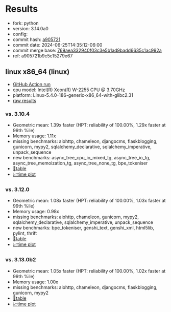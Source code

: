 # Results

- fork: python
- version: 3.14.0a0
- config: 
- commit hash: [a905721](https://github.com/python/cpython/commit/a905721)
- commit date: 2024-06-25T14:35:12-06:00
- commit merge base: [769aea332940f03c3e5b1ad9badd6635c1ac992a](https://github.com/python/cpython/commit/769aea332940f03c3e5b1ad9badd6635c1ac992a)
- ref: a905721b9c5c15279e67

## linux x86_64 (linux)

- [GitHub Action run](https://github.com/faster-cpython/benchmarking/actions/runs/9680044600)
- cpu model: Intel(R) Xeon(R) W-2255 CPU @ 3.70GHz
- platform: Linux-5.4.0-186-generic-x86_64-with-glibc2.31
- [raw results](bm-20240625-linux-x86_64-python-a905721b9c5c15279e67-3.14.0a0-a905721.json)

### vs. 3.10.4

- Geometric mean: 1.39x faster (HPT: reliability of 100.00%, 1.29x faster at 99th %ile)
- Memory usage: 1.11x
- missing benchmarks: aiohttp, chameleon, djangocms, flaskblogging, gunicorn, mypy2, sqlalchemy_declarative, sqlalchemy_imperative, unpack_sequence
- new benchmarks: async_tree_cpu_io_mixed_tg, async_tree_io_tg, async_tree_memoization_tg, async_tree_none_tg, bpe_tokeniser
- [📄table](bm-20240625-linux-x86_64-python-a905721b9c5c15279e67-3.14.0a0-a905721-vs-3.10.4.md)
- [📈time plot](bm-20240625-linux-x86_64-python-a905721b9c5c15279e67-3.14.0a0-a905721-vs-3.10.4.svg)

### vs. 3.12.0

- Geometric mean: 1.08x faster (HPT: reliability of 100.00%, 1.03x faster at 99th %ile)
- Memory usage: 0.98x
- missing benchmarks: aiohttp, chameleon, gunicorn, mypy2, sqlalchemy_declarative, sqlalchemy_imperative, unpack_sequence
- new benchmarks: bpe_tokeniser, genshi_text, genshi_xml, html5lib, pylint, thrift
- [📄table](bm-20240625-linux-x86_64-python-a905721b9c5c15279e67-3.14.0a0-a905721-vs-3.12.0.md)
- [📈time plot](bm-20240625-linux-x86_64-python-a905721b9c5c15279e67-3.14.0a0-a905721-vs-3.12.0.svg)

### vs. 3.13.0b2

- Geometric mean: 1.05x faster (HPT: reliability of 100.00%, 1.02x faster at 99th %ile)
- Memory usage: 1.00x
- missing benchmarks: aiohttp, chameleon, djangocms, flaskblogging, gunicorn, mypy2
- [📄table](bm-20240625-linux-x86_64-python-a905721b9c5c15279e67-3.14.0a0-a905721-vs-3.13.0b2.md)
- [📈time plot](bm-20240625-linux-x86_64-python-a905721b9c5c15279e67-3.14.0a0-a905721-vs-3.13.0b2.svg)

